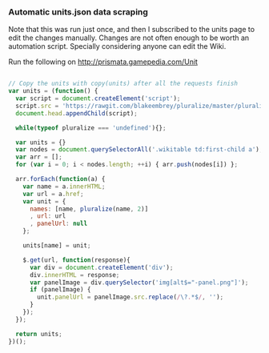 ### Automatic units.json data scraping

Note that this was run just once, and then I subscribed to the units page to
edit the changes manually. Changes are not often enough to be worth an automation
script. Specially considering anyone can edit the Wiki.

Run the following on http://prismata.gamepedia.com/Unit

```JavaScript

// Copy the units with copy(units) after all the requests finish
var units = (function() {
  var script = document.createElement('script');
  script.src = 'https://rawgit.com/blakeembrey/pluralize/master/pluralize.js';
  document.head.appendChild(script);

  while(typeof pluralize === 'undefined'){};

  var units = {}
  var nodes = document.querySelectorAll('.wikitable td:first-child a');
  var arr = [];
  for (var i = 0; i < nodes.length; ++i) { arr.push(nodes[i]) };

  arr.forEach(function(a) {
    var name = a.innerHTML;
    var url = a.href;
    var unit = {
      names: [name, pluralize(name, 2)]
      , url: url
      , panelUrl: null
    };

    units[name] = unit;

    $.get(url, function(response){
      var div = document.createElement('div');
      div.innerHTML = response;
      var panelImage = div.querySelector('img[alt$="-panel.png"]');
      if (panelImage) {
        unit.panelUrl = panelImage.src.replace(/\?.*$/, '');
      }
    });
  });

  return units;
})();

```